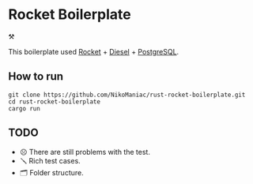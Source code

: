 # Rocket Boilerplate 
:hammer_and_pick: 

This boilerplate used [Rocket](https://rocket.rs/) + [Diesel](https://diesel.rs/) + [PostgreSQL](https://www.postgresql.org).

## How to run

```shell
git clone https://github.com/NikoManiac/rust-rocket-boilerplate.git
cd rust-rocket-boilerplate
cargo run
```

## TODO
- :frowning_face: There are still problems with the test.
- :screwdriver: Rich test cases.
- :card_index_dividers: Folder structure.

